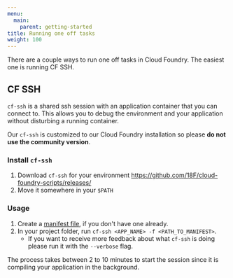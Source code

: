 ```yaml
---
menu:
  main:
    parent: getting-started
title: Running one off tasks
weight: 100
---
```


There are a couple ways to run one off tasks in Cloud Foundry. The easiest one is running CF SSH.

## CF SSH

`cf-ssh` is a shared ssh session with an application container that you can connect to. This allows you to debug the environment and your application without disturbing a running container.

Our `cf-ssh` is customized to our Cloud Foundry installation so please **do not use the community version**.

### Install `cf-ssh`

1. Download `cf-ssh` for your environment https://github.com/18F/cloud-foundry-scripts/releases/
1. Move it somewhere in your `$PATH`

### Usage

1. Create a [manifest file](http://docs.cloudfoundry.org/devguide/deploy-apps/manifest.html), if you don't have one already.
1. In your project folder, run `cf-ssh <APP_NAME> -f <PATH_TO_MANIFEST>`.
    * If you want to receive more feedback about what `cf-ssh` is doing please run it with the `--verbose` flag.

The process takes between 2 to 10 minutes to start the session since it is compiling your application in the background.
